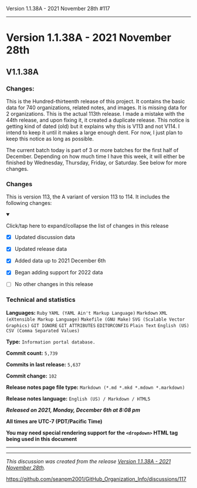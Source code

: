 Version 1.1.38A - 2021 November 28th #117


***

# Version 1.1.38A - 2021 November 28th

## V1.1.38A

### Changes:

This is the Hundred-thirteenth release of this project. It contains the basic data for 740 organizations, <!-- (fork count minus 2) !--> related notes, and images. It is missing data for 2 organizations. This is the actual 113th release. I made a mistake with the 44th release, and upon fixing it, it created a duplicate release. This notice is getting kind of dated (old) but it explains why this is V113 and not V114. I intend to keep it until it makes a large enough dent. For now, I just plan to keep this notice as long as possible.

The current batch today is part of 3 or more batches for the first half of December. Depending on how much time I have this week, it will either be finished by Wednesday, Thursday, Friday, or Saturday.
See below for more changes.

### Changes

This is version 113, the A variant of version 113 to 114. It includes the following changes:

<details open><summary><p>Click/tap here to expand/collapse the list of changes in this release</p></summary>

- [x] Updated discussion data

- [x] Updated release data

- [x] Added data up to 2021 December 6th

- [x] Began adding support for 2022 data

<!--
- [x] Added data up to 2021 November 28th
!-->

<!--
- [x] Deleted 2 `IGNORE.md` files
!-->

<!--

- [x] Added data up to 2021 November 4th
!-->

- [ ] No other changes in this release

<!-- - [x] Updated Git navigation data !-->

</details>

### Technical and statistics

**Languages:** `Ruby` `YAML (YAML Ain't Markup Language)` `Markdown` `XML (eXtensible Markup Language)` `Makefile (GNU Make)` `SVG (Scalable Vector Graphics)` `GIT IGNORE` `GIT ATTRIBUTES` `EDITORCONFIG` `Plain Text` `English (US)` `CSV (Comma Separated Values)`

**Type:** `Information portal database.`

**Commit count:** `5,739`

**Commits in last release:** `5,637`

**Commit change:** `102`

**Release notes page file type:** `Markdown (*.md *.mkd *.mdown *.markdown)`

**Release notes language:** `English (US) / Markdown / HTML5`

***Released on 2021, Monday, December 6th at 8:08 pm***

**All times are UTC-7 (PDT/Pacific Time)**

**You may need special rendering support for the `<dropdown>` HTML tag being used in this document**

***


<hr /><em>This discussion was created from the release <a href='https://github.com/seanpm2001/GitHub_Organization_Info/releases/tag/V1.1.38A'>Version 1.1.38A - 2021 November 28th</a>.</em>

https://github.com/seanpm2001/GitHub_Organization_Info/discussions/117
